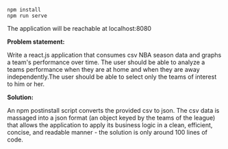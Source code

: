 ```
npm install  
npm run serve  
```


The application will be reachable at localhost:8080


<b>Problem statement:</b>

</p>Write a react.js application that consumes csv NBA season data and graphs a team's performance over time. The user should be able to
analyze a teams performance when they are at home and when they are away independently.The user should be able to select only the teams 
of interest to him or her. </p>

<b>Solution:</b>

An npm postinstall script converts the provided csv to json. The csv data is massaged into a json format (an object keyed by the teams of the league) that allows the application to apply its business logic in a clean, efficient, concise, and readable manner - the solution is only around 100 lines of code.

